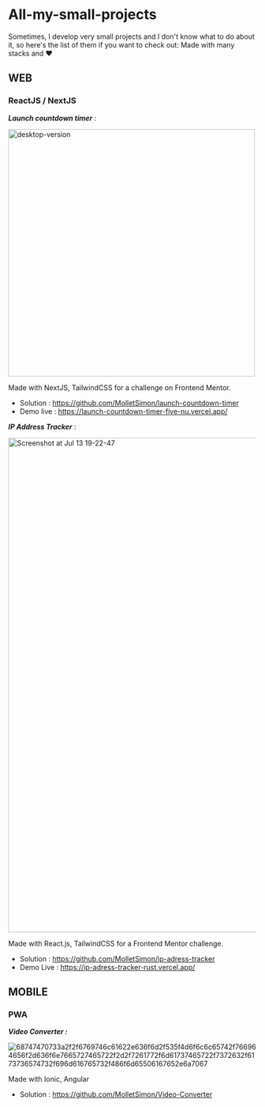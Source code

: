 # All-my-small-projects
Sometimes, I develop very small projects and I don't know what to do about it, so here's the list of them if you want to check out:
Made with many stacks and ❤️

## WEB 

### ReactJS / NextJS
**_Launch countdown timer_** :

<img width="500" alt="desktop-version" src="https://user-images.githubusercontent.com/43732526/166586558-058973cf-c2a8-479d-bbf9-e333c086467d.png">

Made with NextJS, TailwindCSS for a challenge on Frontend Mentor.

- Solution : https://github.com/MolletSimon/launch-countdown-timer
- Demo live : https://launch-countdown-timer-five-nu.vercel.app/

**_IP Address Tracker_** :

<img width="1000" alt="Screenshot at Jul 13 19-22-47" src="https://user-images.githubusercontent.com/43732526/178795474-c9808892-9938-4128-9f63-fdfb79cf3897.png">

Made with React.js, TailwindCSS for a Frontend Mentor challenge.

- Solution : https://github.com/MolletSimon/ip-adress-tracker
- Demo Live : https://ip-adress-tracker-rust.vercel.app/

## MOBILE

### PWA
**_Video Converter :_**

![68747470733a2f2f6769746c61622e636f6d2f535f4d6f6c6c65742f766964656f2d636f6e7665727465722f2d2f7261772f6d61737465722f7372632f6173736574732f696d616765732f486f6d65506167652e6a7067](https://user-images.githubusercontent.com/43732526/178795796-92be792a-1d69-4cc5-a573-b1dcf8d4e798.jpeg)

Made with Ionic, Angular

- Solution : https://github.com/MolletSimon/Video-Converter
